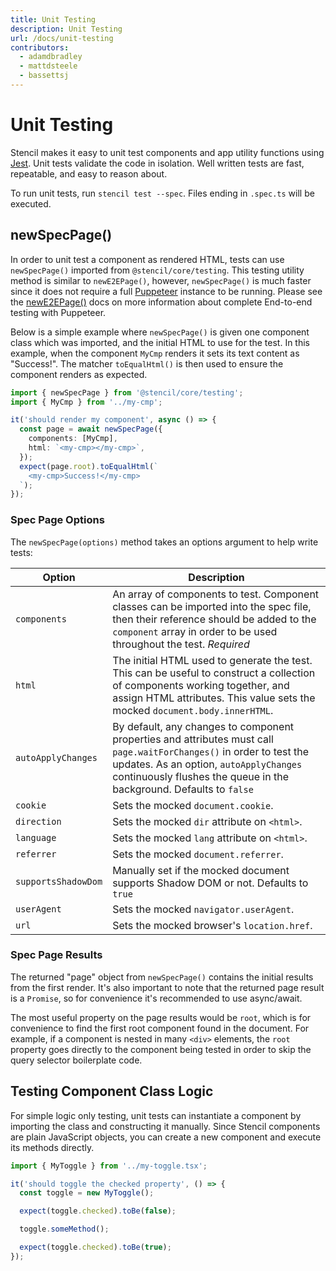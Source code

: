 ```yaml
---
title: Unit Testing
description: Unit Testing
url: /docs/unit-testing
contributors:
  - adamdbradley
  - mattdsteele
  - bassettsj
---
```


# Unit Testing

Stencil makes it easy to unit test components and app utility functions using [Jest](https://jestjs.io/). Unit tests validate the code in isolation. Well written tests are fast, repeatable, and easy to reason about.

To run unit tests, run `stencil test --spec`. Files ending in `.spec.ts` will be executed.


## newSpecPage()

In order to unit test a component as rendered HTML, tests can use `newSpecPage()` imported from `@stencil/core/testing`. This testing utility method is similar to `newE2EPage()`, however, `newSpecPage()` is much faster since it does not require a full [Puppeteer](https://pptr.dev/) instance to be running. Please see the [newE2EPage()](/docs/end-to-end-testing) docs on more information about complete End-to-end testing with Puppeteer.

Below is a simple example where `newSpecPage()` is given one component class which was imported, and the initial HTML to use for the test. In this example, when the component `MyCmp` renders it sets its text content as "Success!". The matcher `toEqualHtml()` is then used to ensure the component renders as expected.


```typescript
import { newSpecPage } from '@stencil/core/testing';
import { MyCmp } from '../my-cmp';

it('should render my component', async () => {
  const page = await newSpecPage({
    components: [MyCmp],
    html: `<my-cmp></my-cmp>`,
  });
  expect(page.root).toEqualHtml(`
    <my-cmp>Success!</my-cmp>
  `);
});
```


### Spec Page Options

The `newSpecPage(options)` method takes an options argument to help write tests:

| Option | Description |
|--------|-------------|
| `components` | An array of components to test. Component classes can be imported into the spec file, then their reference should be added to the `component` array in order to be used throughout the test. *Required* |
| `html` | The initial HTML used to generate the test. This can be useful to construct a collection of components working together, and assign HTML attributes. This value sets the mocked `document.body.innerHTML`. |
| `autoApplyChanges` | By default, any changes to component properties and attributes must call `page.waitForChanges()` in order to test the updates. As an option, `autoApplyChanges` continuously flushes the queue in the background. Defaults to  `false` |
| `cookie` | Sets the mocked `document.cookie`.
| `direction` | Sets the mocked `dir` attribute on `<html>`. |
| `language` | Sets the mocked `lang` attribute on `<html>`. |
| `referrer` | Sets the mocked `document.referrer`. |
| `supportsShadowDom` | Manually set if the mocked document supports Shadow DOM or not. Defaults to `true` |
| `userAgent` | Sets the mocked `navigator.userAgent`. |
| `url` | Sets the mocked browser's `location.href`. |


### Spec Page Results

The returned "page" object from `newSpecPage()` contains the initial results from the first render. It's also important to note that the returned page result is a `Promise`, so for convenience it's recommended to use async/await.

The most useful property on the page results would be `root`, which is for convenience to find the first root component found in the document. For example, if a component is nested in many `<div>` elements, the `root` property goes directly to the component being tested in order to skip the query selector boilerplate code.


## Testing Component Class Logic

For simple logic only testing, unit tests can instantiate a component by importing the class and constructing it manually. Since Stencil components are plain JavaScript objects, you can create a new component and execute its methods directly.

```typescript
import { MyToggle } from '../my-toggle.tsx';

it('should toggle the checked property', () => {
  const toggle = new MyToggle();

  expect(toggle.checked).toBe(false);

  toggle.someMethod();

  expect(toggle.checked).toBe(true);
});
```
